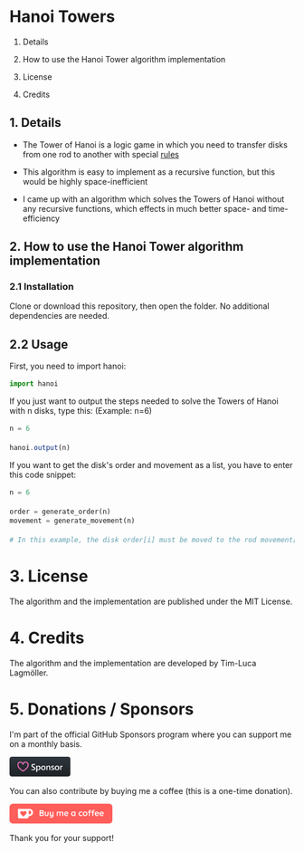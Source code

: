 # Hanoi Towers

1. Details

2. How to use the Hanoi Tower algorithm implementation

3. License

4. Credits

## 1. Details

- The Tower of Hanoi is a logic game in which you need to transfer disks from one rod to another with special [rules](https://en.wikipedia.org/wiki/Tower_of_Hanoi)

- This algorithm is easy to implement as a recursive function, but this would be highly space-inefficient

- I came up with an algorithm which solves the Towers of Hanoi without any recursive functions, which effects in much better space- and time-efficiency

## 2. How to use the Hanoi Tower algorithm implementation

### 2.1 Installation

Clone or download this repository, then open the folder. No additional dependencies are needed.

## 2.2 Usage

First, you need to import hanoi:

```python
import hanoi
```

If you just want to output the steps needed to solve the Towers of Hanoi with n disks, type this: (Example: n=6)

```javascript
n = 6

hanoi.output(n)
```

If you want to get the disk's order and movement as a list, you have to enter this code snippet:

```python
n = 6

order = generate_order(n)
movement = generate_movement(n)

# In this example, the disk order[i] must be moved to the rod movement[i]
```

# 3. License

The algorithm and the implementation are published under the MIT License.

# 4. Credits

The algorithm and the implementation are developed by Tim-Luca Lagmöller.



# 5. Donations / Sponsors

I'm part of the official GitHub Sponsors program where you can support me on a monthly basis.

<a href="https://github.com/sponsors/lagmoellertim" target="_blank"><img src="https://github.com/lagmoellertim/shared-repo-files/raw/main/github-sponsors-button.png" alt="GitHub Sponsors" height="35px" ></a>

You can also contribute by buying me a coffee (this is a one-time donation).

<a href="https://ko-fi.com/lagmoellertim" target="_blank"><img src="https://github.com/lagmoellertim/shared-repo-files/raw/main/kofi-sponsors-button.png" alt="Ko-Fi Sponsors" height="35px" ></a>

Thank you for your support!
